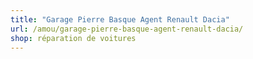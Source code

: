 ```yaml
---
title: "Garage Pierre Basque Agent Renault Dacia"
url: /amou/garage-pierre-basque-agent-renault-dacia/
shop: réparation de voitures
---
```

